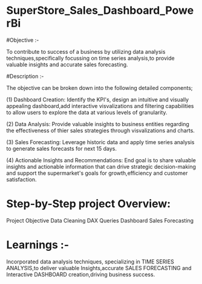 # SuperStore_Sales_Dashboard_PowerBi

#Objective :-

To contribute to success of a business by utilizing data analysis techniques,specifically focussing on time series analysis,to provide valuable insights and accurate sales forecasting.

#Description :-

The objective can be broken down into the following detailed components;

(1) Dashboard Creation: Identify the KPI's, design an intuitive and visually appealing dashboard,add interactive visvalizations and filtering capabilities to allow users to explore the data at various levels of granularity.

(2) Data Analysis: Provide valuable insights to business entities regarding the effectiveness of thier sales strategies through visvalizations and charts.

(3) Sales Forecasting: Leverage historic data and apply time series analysis to generate sales forecasts for next 15 days.

(4) Actionable Insights and Recommendations: End goal is to share valuable insights and actionable information that can drive strategic decision-making and support the supermarket's goals for growth,efficiency and customer satisfaction.

# Step-by-Step project Overview:
Project Objective
Data Cleaning
DAX Queries
Dashboard
Sales Forecasting

# Learnings :-  
Incorporated data analysis techniques, specializing in TIME SERIES ANALYSIS,to deliver valuable Insights,accurate SALES FORECASTING and Interactive DASHBOARD creation,driving business success.
